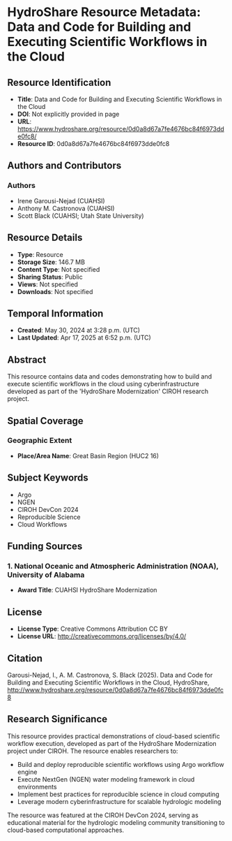# HydroShare Resource Metadata: Data and Code for Building and Executing Scientific Workflows in the Cloud

## Resource Identification
- **Title**: Data and Code for Building and Executing Scientific Workflows in the Cloud
- **DOI**: Not explicitly provided in page
- **URL**: https://www.hydroshare.org/resource/0d0a8d67a7fe4676bc84f6973dde0fc8/
- **Resource ID**: 0d0a8d67a7fe4676bc84f6973dde0fc8

## Authors and Contributors
### Authors
- Irene Garousi-Nejad (CUAHSI)
- Anthony M. Castronova (CUAHSI)
- Scott Black (CUAHSI; Utah State University)

## Resource Details
- **Type**: Resource
- **Storage Size**: 146.7 MB
- **Content Type**: Not specified
- **Sharing Status**: Public
- **Views**: Not specified
- **Downloads**: Not specified

## Temporal Information
- **Created**: May 30, 2024 at 3:28 p.m. (UTC)
- **Last Updated**: Apr 17, 2025 at 6:52 p.m. (UTC)

## Abstract
This resource contains data and codes demonstrating how to build and execute scientific workflows in the cloud using cyberinfrastructure developed as part of the 'HydroShare Modernization' CIROH research project.

## Spatial Coverage
### Geographic Extent
- **Place/Area Name**: Great Basin Region (HUC2 16)

## Subject Keywords
- Argo
- NGEN
- CIROH DevCon 2024
- Reproducible Science
- Cloud Workflows

## Funding Sources

### 1. National Oceanic and Atmospheric Administration (NOAA), University of Alabama
- **Award Title**: CUAHSI HydroShare Modernization

## License
- **License Type**: Creative Commons Attribution CC BY
- **License URL**: http://creativecommons.org/licenses/by/4.0/

## Citation
Garousi-Nejad, I., A. M. Castronova, S. Black (2025). Data and Code for Building and Executing Scientific Workflows in the Cloud, HydroShare, http://www.hydroshare.org/resource/0d0a8d67a7fe4676bc84f6973dde0fc8

## Research Significance
This resource provides practical demonstrations of cloud-based scientific workflow execution, developed as part of the HydroShare Modernization project under CIROH. The resource enables researchers to:
- Build and deploy reproducible scientific workflows using Argo workflow engine
- Execute NextGen (NGEN) water modeling framework in cloud environments
- Implement best practices for reproducible science in cloud computing
- Leverage modern cyberinfrastructure for scalable hydrologic modeling

The resource was featured at the CIROH DevCon 2024, serving as educational material for the hydrologic modeling community transitioning to cloud-based computational approaches.